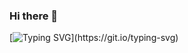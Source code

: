 ### Hi there 👋

[![Typing SVG](https://readme-typing-svg.demolab.com?font=Roboto+Mono&pause=1000&color=1300FFAC&width=650&height=150&lines=+Good+day!+++I'm+Rey+June+Ucab!+Nice+meeting+you...;I'm+a+passionate+and+motivated+programmer;I'm+also+passionate+about+helping+others+learn+to+code;and+sharing+my+knowledge+with+beginners+like+me.)](https://git.io/typing-svg)

